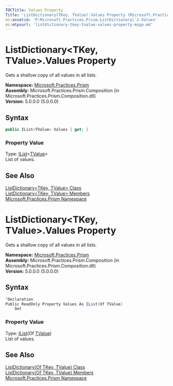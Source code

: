 ```yaml
---
TOCTitle: Values Property
Title: 'ListDictionary(TKey, TValue).Values Property (Microsoft.Practices.Prism)'
ms:assetid: 'P:Microsoft.Practices.Prism.ListDictionary\`2.Values'
ms:mtpsurl: 'listdictionary-tkey-tvalue-values-property-mspp.md'
---
```


# ListDictionary&lt;TKey, TValue&gt;.Values Property

Gets a shallow copy of all values in all lists.

**Namespace:** [Microsoft.Practices.Prism](/patterns-practices/reference/mspp-namespace)<br/>
**Assembly:** Microsoft.Practices.Prism.Composition (in Microsoft.Practices.Prism.Composition.dll)<br/>
**Version:** 5.0.0.0 (5.0.0.0)

## Syntax

```C#
public IList<TValue> Values { get; }
```

### Property Value

Type: [IList](http://msdn.microsoft.com/en-us/library/5y536ey6)&lt;[TValue](https://msdn.microsoft.com/library/microsoft.practices.prism.listdictionary%602)&gt;  
List of values.

## See Also

[ListDictionary&lt;TKey, TValue&gt; Class](/patterns-practices/reference/listdictionary-tkey-tvalue-class-mspp)<br/>
[ListDictionary&lt;TKey, TValue&gt; Members](/patterns-practices/reference/listdictionary-tkey-tvalue-members-mspp)<br/>
[Microsoft.Practices.Prism Namespace](/patterns-practices/reference/mspp-namespace)<br/>

# ListDictionary&lt;TKey, TValue&gt;.Values Property

Gets a shallow copy of all values in all lists.

**Namespace:** [Microsoft.Practices.Prism](/patterns-practices/reference/mspp-namespace)<br/>
**Assembly:** Microsoft.Practices.Prism.Composition (in Microsoft.Practices.Prism.Composition.dll)<br/>
**Version:** 5.0.0.0 (5.0.0.0)

## Syntax

```C#
'Declaration
Public ReadOnly Property Values As IList(Of TValue)
	Get
```

### Property Value

Type: [IList](http://msdn.microsoft.com/en-us/library/5y536ey6)(Of [TValue](https://msdn.microsoft.com/library/microsoft.practices.prism.listdictionary%602))  
List of values.

## See Also

[ListDictionary(Of TKey, TValue) Class](/patterns-practices/reference/listdictionary-tkey-tvalue-class-mspp)<br/>
[ListDictionary(Of TKey, TValue) Members](/patterns-practices/reference/listdictionary-tkey-tvalue-members-mspp)<br/>
[Microsoft.Practices.Prism Namespace](/patterns-practices/reference/mspp-namespace)<br/>